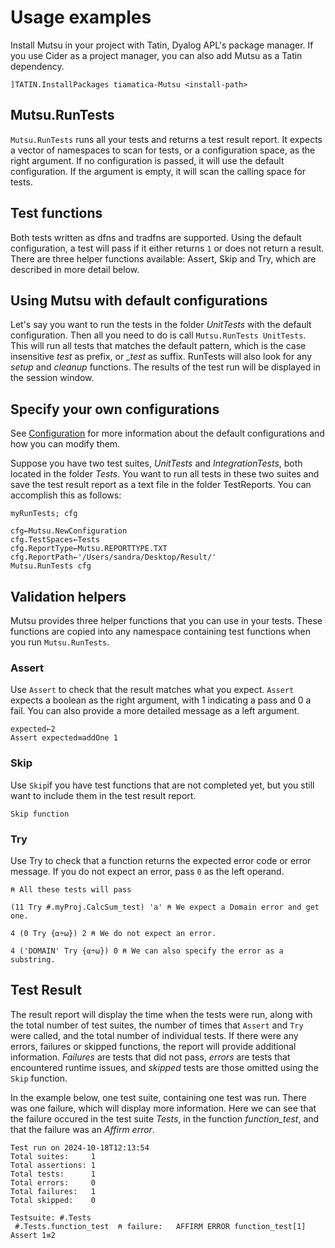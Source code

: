 # Usage examples

Install Mutsu in your project with Tatin, Dyalog APL's package manager. If you use Cider as a project manager, you can also add Mutsu as a Tatin dependency.

```APL
]TATIN.InstallPackages tiamatica-Mutsu <install-path> 
```

## Mutsu.RunTests

`Mutsu.RunTests` runs all your tests and returns a test result report. It expects a vector of namespaces to scan for tests, or a configuration space, as the right argument. If no configuration is passed, it will use the default configuration. If the argument is empty, it will scan the calling space for tests.

## Test functions
Both tests written as dfns and tradfns are supported. Using the default configuration, a test will pass if it either returns `1` or does not return a result. There are three helper functions available: Assert, Skip and Try, which are described in more detail below.

## Using Mutsu with default configurations
Let's say you want to run the tests in the folder *UnitTests* with the default configuration. Then all you need to do is call `Mutsu.RunTests UnitTests`. This will run all tests that matches the default pattern, which is the case insensitive *test* as prefix, or *_test* as suffix. RunTests will also look for any *setup* and *cleanup* functions. The results of the test run will be displayed in the session window.

## Specify your own configurations
See [Configuration](./Configuration.md) for more information about the default configurations and how you can modify them.

Suppose you have two test suites, *UnitTests* and *IntegrationTests*, both located in the folder *Tests*. You want to run all tests in these two suites and save the test result report as a text file in the folder TestReports. You can accomplish this as follows:

```APL
myRunTests; cfg

cfg←Mutsu.NewConfiguration
cfg.TestSpaces←Tests
cfg.ReportType←Mutsu.REPORTTYPE.TXT
cfg.ReportPath←'/Users/sandra/Desktop/Result/'
Mutsu.RunTests cfg
```


## Validation helpers
Mutsu provides three helper functions that you can use in your tests. These functions are copied into any namespace containing test functions when you run `Mutsu.RunTests`.

### Assert
Use `Assert` to check that the result matches what you expect. `Assert` expects a boolean as the right argument, with 1 indicating a pass and 0 a fail. You can also provide a more detailed message as a left argument. 

```APL
expected←2
Assert expected≡addOne 1
``` 

### Skip
Use `Skip`if you have test functions that are not completed yet, but you still want to include them in the test result report.

```APL
Skip function
```

### Try
Use Try to check that a function returns the expected  error code or error message. If you do not expect an error, pass `0` as the left operand.

```APL
⍝ All these tests will pass

(11 Try #.myProj.CalcSum_test) 'a' ⍝ We expect a Domain error and get one.

4 (0 Try {⍺÷⍵}) 2 ⍝ We do not expect an error.

4 ('DOMAIN' Try {⍺÷⍵}) 0 ⍝ We can also specify the error as a substring.
```
## Test Result

The result report will display the time when the tests were run, along with the total number of test suites, the number of times that `Assert` and `Try` were called, and the total number of individual tests. If there were any errors, failures or skipped functions, the report will provide additional information. *Failures* are tests that did not pass, *errors* are tests that encountered runtime issues, and *skipped* tests are those omitted using the `Skip` function.

In the example below, one test suite, containing one test was run. There was one failure, which will display more information. Here we can see that the failure occured in the test suite *Tests*, in the function *function_test*, and that the failure was an *Affirm error*.

```
Test run on 2024-10-18T12:13:54                                               
Total suites:     1                                                           
Total assertions: 1                                                           
Total tests:      1                                                           
Total errors:     0                                                           
Total failures:   1                                                           
Total skipped:    0                                                           
                                                                              
Testsuite: #.Tests                                                            
 #.Tests.function_test  ⍝ failure:   AFFIRM ERROR function_test[1] Assert 1≡2 
 ```
